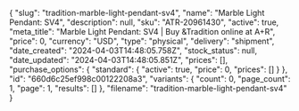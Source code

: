 {
  "slug": "tradition-marble-light-pendant-sv4",
  "name": "Marble Light Pendant: SV4",
  "description": null,
  "sku": "ATR-20961430",
  "active": true,
  "meta_title": "Marble Light Pendant: SV4 | Buy &Tradition online at A+R",
  "price": 0,
  "currency": "USD",
  "type": "physical",
  "delivery": "shipment",
  "date_created": "2024-04-03T14:48:05.758Z",
  "stock_status": null,
  "date_updated": "2024-04-03T14:48:05.851Z",
  "prices": [],
  "purchase_options": {
    "standard": {
      "active": true,
      "price": 0,
      "prices": []
    }
  },
  "id": "660d6c25ef998c00122208a3",
  "variants": {
    "count": 0,
    "page_count": 1,
    "page": 1,
    "results": []
  },
  "filename": "tradition-marble-light-pendant-sv4"
}